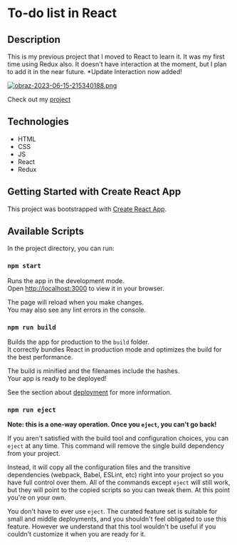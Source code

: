 # To-do list in React

## Description

This is my previous project that I moved to React to learn it. It was my first time using Redux also.
It doesn't have interaction at the moment, but I plan to add it in the near future.
*Update
Interaction now added!

[![obraz-2023-06-15-215340188.png](https://i.postimg.cc/KcNS2F0K/obraz-2023-06-15-215340188.png)](https://postimg.cc/5j6k5cd1)

Check out my [project](https://marcelurbanczyk.github.io/To-do-list-in-React/)

## Technologies

- HTML
- CSS
- JS
- React
- Redux

## Getting Started with Create React App

This project was bootstrapped with [Create React App](https://github.com/facebook/create-react-app).

## Available Scripts

In the project directory, you can run:

### `npm start`

Runs the app in the development mode.\
Open [http://localhost:3000](http://localhost:3000) to view it in your browser.

The page will reload when you make changes.\
You may also see any lint errors in the console.

### `npm run build`

Builds the app for production to the `build` folder.\
It correctly bundles React in production mode and optimizes the build for the best performance.

The build is minified and the filenames include the hashes.\
Your app is ready to be deployed!

See the section about [deployment](https://facebook.github.io/create-react-app/docs/deployment) for more information.

### `npm run eject`

**Note: this is a one-way operation. Once you `eject`, you can't go back!**

If you aren't satisfied with the build tool and configuration choices, you can `eject` at any time. This command will remove the single build dependency from your project.

Instead, it will copy all the configuration files and the transitive dependencies (webpack, Babel, ESLint, etc) right into your project so you have full control over them. All of the commands except `eject` will still work, but they will point to the copied scripts so you can tweak them. At this point you're on your own.

You don't have to ever use `eject`. The curated feature set is suitable for small and middle deployments, and you shouldn't feel obligated to use this feature. However we understand that this tool wouldn't be useful if you couldn't customize it when you are ready for it.
